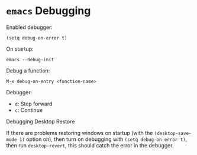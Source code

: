 # `emacs` Debugging

Enabled debugger:

	(setq debug-on-error t)

On startup:

	emacs --debug-init

Debug a function:

	M-x debug-on-entry <function-name>

Debugger:

- `d`: Step forward
- `c`: Continue

Debugging Desktop Restore

If there are problems restoring windows on startup (with the `(desktop-save-mode 1)` option on), then turn on debugging with `(setq debug-on-error t)`, then run `desktop-revert`, this should catch the error in the debugger.

